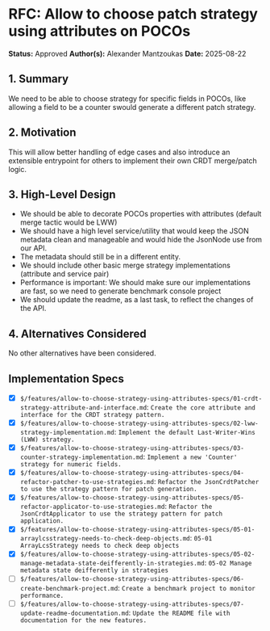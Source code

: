 # RFC: Allow to choose patch strategy using attributes on POCOs

**Status:** Approved
**Author(s):** Alexander Mantzoukas
**Date:** 2025-08-22

<!---Human--->
## 1. Summary
<!---
Provide a one-paragraph explanation of the feature and the proposed change. Keep it concise and high-level.
--->
We need to be able to choose strategy for specific fields in POCOs, like allowing a field to be a counter swould generate a different patch strategy.

<!---Human--->
## 2. Motivation
<!---
Explain why this change is necessary. What problem does it solve? What is the user or business value? You can link to user requests, bug reports, or business goals.
--->
This will allow better handling of edge cases and also introduce an extensible entrypoint for others to implement their own CRDT merge/patch logic.

<!---AI/Human--->
## 3. High-Level Design
<!---
This section is for the proposed technical architecture. It can be drafted by a human and refined by the AI, or vice-versa.
Use diagrams (e.g., Mermaid.js), and explain how new components will interact with existing ones. This is the core of the proposal.
--->
- We should be able to decorate POCOs properties with attributes (default merge tactic would be LWW)
- We should have a high level service/utility that would keep the JSON metadata clean and manageable and would hide the JsonNode use from our API.
- The metadata should still be in a different entity.
- We should include other basic merge strategy implementations (attribute and service pair)
- Performance is important: We should make sure our implementations are fast, so we need to generate benchmark console project
- We should update the readme, as a last task, to reflect the changes of the API.

<!---AI/Human--->
## 4. Alternatives Considered 
<!---
Describe other solutions or approaches that were considered and explain why they were not chosen. This shows a thorough thought process.
It should look like this:
- **[Alternative A]:** [Description and why it was rejected.]
- **[Alternative B]:** [Description and why it was rejected.]
--->
No other alternatives have been considered.

<!---AI--->
## Implementation Specs
- [X] `$/features/allow-to-choose-strategy-using-attributes-specs/01-crdt-strategy-attribute-and-interface.md`: `Create the core attribute and interface for the CRDT strategy pattern.`
- [X] `$/features/allow-to-choose-strategy-using-attributes-specs/02-lww-strategy-implementation.md`: `Implement the default Last-Writer-Wins (LWW) strategy.`
- [X] `$/features/allow-to-choose-strategy-using-attributes-specs/03-counter-strategy-implementation.md`: `Implement a new 'Counter' strategy for numeric fields.`
- [X] `$/features/allow-to-choose-strategy-using-attributes-specs/04-refactor-patcher-to-use-strategies.md`: `Refactor the JsonCrdtPatcher to use the strategy pattern for patch generation.`
- [X] `$/features/allow-to-choose-strategy-using-attributes-specs/05-refactor-applicator-to-use-strategies.md`: `Refactor the JsonCrdtApplicator to use the strategy pattern for patch application.`
- [X] `$/features/allow-to-choose-strategy-using-attributes-specs/05-01-arraylcsstrategy-needs-to-check-deep-objects.md`: `05-01 ArrayLcsStrategy needs to check deep objects`
- [X] `$/features/allow-to-choose-strategy-using-attributes-specs/05-02-manage-metadata-state-deifferently-in-strategies.md`: `05-02 Manage metadata state deifferently in strategies`
- [ ] `$/features/allow-to-choose-strategy-using-attributes-specs/06-create-benchmark-project.md`: `Create a benchmark project to monitor performance.`
- [ ] `$/features/allow-to-choose-strategy-using-attributes-specs/07-update-readme-documentation.md`: `Update the README file with documentation for the new features.`